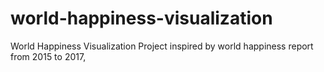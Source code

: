 # world-happiness-visualization

World Happiness Visualization Project inspired by world happiness report from 2015 to 2017,
